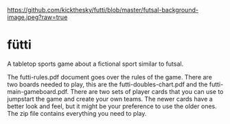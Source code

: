 https://github.com/kickthesky/futti/blob/master/futsal-background-image.jpeg?raw=true

# fütti
A tabletop sports game about a fictional sport similar to futsal.

The futti-rules.pdf document goes over the rules of the game. There are two boards needed to play, this are the futti-doubles-chart.pdf and the futti-main-gameboard.pdf. There are two sets of player cards that you can use to jumpstart the game and create your own teams. The newer cards have a better look and feel, but it might be your preference to use the older ones. The zip file contains everything you need to play.
